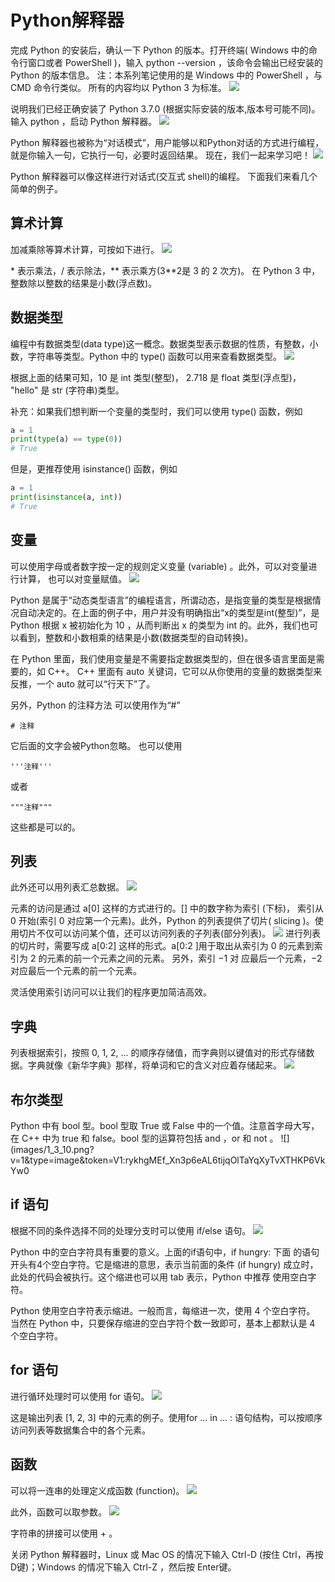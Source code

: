 # Python解释器
完成 Python 的安装后，确认一下 Python 的版本。打开终端( Windows 中的命令行窗口或者 PowerShell )，输入 python --version ，该命令会输出已经安装的 Python 的版本信息。
注：本系列笔记使用的是 Windows 中的  PowerShell ，与 CMD 命令行类似。
所有的内容均以 Python 3 为标准。
![](images/1_3_1.png?v=1&type=image&token=V1:HT0XKd28OTA53eQO_KGf57uIb8PiUWKXTQuZyNdYJKU)

说明我们已经正确安装了 Python 3.7.0 (根据实际安装的版本,版本号可能不同)。输入 python ，启动 Python 解释器。
![](images/1_3_2.png?v=1&type=image&token=V1:otYF1_W_GrzMNMtXWDvaeI7AjVdmLbFUhY6C2PnccvY)

Python 解释器也被称为“对话模式”，用户能够以和Python对话的方式进行编程，就是你输入一句，它执行一句，必要时返回结果。
现在，我们一起来学习吧！
![](images/1_3_3.png?v=1&type=image&token=V1:llmwmz5-aJUpN_dzPmk3NRbelkk5_DZJkAr3JK0ZbSo)

 Python 解释器可以像这样进行对话式(交互式 shell)的编程。
 下面我们来看几个简单的例子。

## 算术计算
加减乘除等算术计算，可按如下进行。
![](images/1_3_4.png?v=1&type=image&token=V1:fQ2ZgXwgyCKT4EZk2Ww_Jk7NjLrHxkEbl_mct1Lwsxg)

\* 表示乘法，/ 表示除法，** 表示乘方(3**2是 3 的 2 次方)。
在 Python 3 中，整数除以整数的结果是小数(浮点数)。

## 数据类型
编程中有数据类型(data type)这一概念。数据类型表示数据的性质，有整数，小数，字符串等类型。Python 中的 type() 函数可以用来查看数据类型。
![](images/1_3_5.png?v=1&type=image&token=V1:YFKI-VVIJQVUzfIjDnmwXZaJfAwV9dgXbowa04HXrp8)

根据上面的结果可知，10 是 int 类型(整型)， 2.718 是 float 类型(浮点型)， "hello" 是 str (字符串)类型。

补充：如果我们想判断一个变量的类型时，我们可以使用 type() 函数，例如
```python
a = 1
print(type(a) == type(0))
# True
```
但是，更推荐使用 isinstance() 函数，例如
```python
a = 1
print(isinstance(a, int))
# True
```

## 变量
可以使用字母或者数字按一定的规则定义变量 (variable) 。此外，可以对变量进行计算， 也可以对变量赋值。
![](images/1_3_6.png?v=1&type=image&token=V1:8EK5qtTMIsl4xymY11g4sySCWrYBRhoHMD4uxYVuvvQ)

 Python 是属于“动态类型语言”的编程语言，所谓动态，是指变量的类型是根据情况自动决定的。在上面的例子中，用户并没有明确指出“x的类型是int(整型)”，是 Python 根据 x 被初始化为 10 ，从而判断出 x 的类型为 int 的。此外，我们也可以看到，整数和小数相乘的结果是小数(数据类型的自动转换)。
 
在 Python 里面，我们使用变量是不需要指定数据类型的，但在很多语言里面是需要的，如 C++。
C++ 里面有 auto 关键词，它可以从你使用的变量的数据类型来反推，一个 auto 就可以“行天下”了。

另外，Python 的注释方法
可以使用作为“#”
```
# 注释
```
它后面的文字会被Python忽略。
也可以使用 
```
'''注释'''
```
或者 
```
"""注释"""
```
这些都是可以的。

## 列表
此外还可以用列表汇总数据。
![](images/1_3_7.png?v=1&type=image&token=V1:6fC5_v9HB_sE4iin_bIIeSgzBD0DqtQFpi-aOFXrESA)

元素的访问是通过 a[0] 这样的方式进行的。[] 中的数字称为索引 (下标)， 索引从 0 开始(索引 0 对应第一个元素)。此外，Python 的列表提供了切片( slicing )。使用切片不仅可以访问某个值，还可以访问列表的子列表(部分列表)。
![](images/1_3_8.png?v=1&type=image&token=V1:areX9a14y_Pvst2E7afbUhL35DPInAmU361xTgUvC6s)
进行列表的切片时，需要写成 a[0:2] 这样的形式。a[0:2 ]用于取出从索引为 0 的元素到索引为 2 的元素的前一个元素之间的元素。
另外，索引 −1 对 应最后一个元素，−2 对应最后一个元素的前一个元素。

灵活使用索引访问可以让我们的程序更加简洁高效。

## 字典
列表根据索引，按照 0, 1, 2, ... 的顺序存储值，而字典则以键值对的形式存储数据。字典就像《新华字典》那样，将单词和它的含义对应着存储起来。
![](images/1_3_9.png?v=1&type=image&token=V1:uUHequCfV01ZxaVl2fowdCYGBd2obK-DX9XUwvZD0ac)

## 布尔类型
Python 中有 bool 型。bool 型取 True 或 False 中的一个值。注意首字母大写，在 C++ 中为 true 和 false。bool 型的运算符包括 and ，or 和 not 。 
![](images/1_3_10.png?v=1&type=image&token=V1:rykhgMEf_Xn3p6eAL6tijqOlTaYqXyTvXTHKP6VkYw0
 
## if 语句
根据不同的条件选择不同的处理分支时可以使用 if/else 语句。
![](images/1_3_11.png?v=1&type=image&token=V1:-7VQ9qD9ozgdbWxDVgOXWC3x6bamYRnYx9tOWhbVWqo)

Python 中的空白字符具有重要的意义。上面的if语句中，if hungry: 下面 的语句开头有4个空白字符。它是缩进的意思，表示当前面的条件 (if hungry) 成立时，此处的代码会被执行。这个缩进也可以用 tab 表示，Python 中推荐 使用空白字符。

Python 使用空白字符表示缩进。一般而言，每缩进一次，使用 4 个空白字符。
当然在 Python 中，只要保存缩进的空白字符个数一致即可，基本上都默认是 4 个空白字符。

## for 语句
进行循环处理时可以使用 for 语句。
![](images/1_3_12.png?v=1&type=image&token=V1:KZPnmC1J90LCh4j3H-DRtmOLO6KEDhUfDWF3XmzbmHE)

这是输出列表 [1, 2, 3] 中的元素的例子。使用for  ...  in ... : 语句结构，可以按顺序访问列表等数据集合中的各个元素。

## 函数
可以将一连串的处理定义成函数 (function)。
![](images/1_3_13.png?v=1&type=image&token=V1:W5wzmq5HwlHgqBKilI5SaHLJCln5xyCGh6rInciq3YM)

此外，函数可以取参数。
![](images/1_3_14.png?v=1&type=image&token=V1:U_DOX5w9b6NKMujp-tC131Q5CQ4ZWmPEhXKexNKbjkg)

字符串的拼接可以使用 + 。 

关闭 Python 解释器时，Linux 或 Mac OS 的情况下输入 Ctrl-D (按住 Ctrl，再按D键)；Windows 的情况下输入 Ctrl-Z ，然后按 Enter键。

